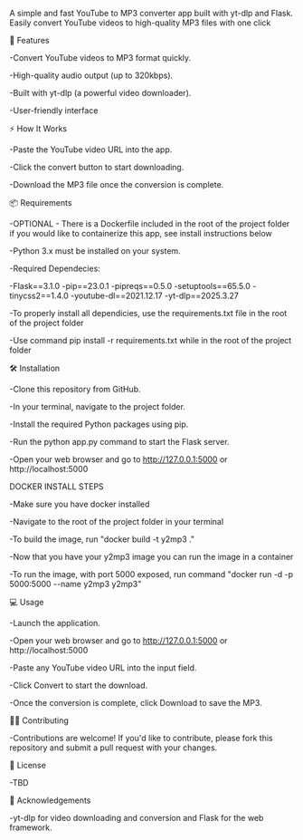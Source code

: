 A simple and fast YouTube to MP3 converter app built with yt-dlp and Flask. Easily convert YouTube videos to high-quality MP3 files with one click



🚀 Features

-Convert YouTube videos to MP3 format quickly.

-High-quality audio output (up to 320kbps).

-Built with yt-dlp (a powerful video downloader).

-User-friendly interface 



⚡ How It Works

-Paste the YouTube video URL into the app.

-Click the convert button to start downloading.

-Download the MP3 file once the conversion is complete.



📦 Requirements

-OPTIONAL - There is a Dockerfile included in the root of the project folder if you would like to containerize this app, see install instructions below

-Python 3.x must be installed on your system.

-Required Dependecies:

 -Flask==3.1.0
 -pip==23.0.1
 -pipreqs==0.5.0
 -setuptools==65.5.0
 -tinycss2==1.4.0
 -youtube-dl==2021.12.17
 -yt-dlp==2025.3.27

-To properly install all dependicies, use the requirements.txt file in the root of the project folder

-Use command pip install -r requirements.txt while in the root of the project folder




🛠 Installation

-Clone this repository from GitHub.

-In your terminal, navigate to the project folder.

-Install the required Python packages using pip.

-Run the python app.py command to start the Flask server.

-Open your web browser and go to http://127.0.0.1:5000 or http://localhost:5000


DOCKER INSTALL STEPS

-Make sure you have docker installed 

-Navigate to the root of the project folder in your terminal

-To build the image, run "docker build -t y2mp3 ."

-Now that you have your y2mp3 image you can run the image in a container

-To run the image, with port 5000 exposed, run command "docker run -d -p 5000:5000 --name y2mp3 y2mp3"



💻 Usage

-Launch the application.

-Open your web browser and go to http://127.0.0.1:5000 or http://localhost:5000

-Paste any YouTube video URL into the input field.

-Click Convert to start the download.

-Once the conversion is complete, click Download to save the MP3.



🧑‍💻 Contributing

-Contributions are welcome! If you'd like to contribute, please fork this repository and submit a pull request with your changes.

📄 License

-TBD

📝 Acknowledgements

-yt-dlp for video downloading and conversion and Flask for the web framework.

